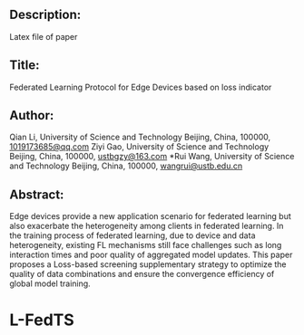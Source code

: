 
## Description:

Latex file of paper

## Title:
Federated Learning Protocol for Edge Devices based on loss indicator

## Author:
Qian Li, University of Science and Technology Beijing, China, 100000, 1019173685@qq.com
Ziyi Gao, University of Science and Technology Beijing, China, 100000, ustbgzy@163.com
*Rui Wang, University of Science and Technology Beijing, China, 100000, wangrui@ustb.edu.cn

## Abstract:
Edge devices provide a new application scenario for federated learning but also exacerbate the heterogeneity among clients in federated learning. In the training process of federated learning, due to
device and data heterogeneity, existing FL mechanisms still face challenges such as long interaction times and poor quality of aggregated model updates. This paper proposes a Loss-based screening
supplementary strategy to optimize the quality of data combinations and ensure the convergence efficiency of global model training.


# L-FedTS
